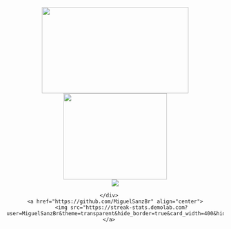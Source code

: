 <div align="center">
    <a href="https://github.com/MiguelSanzBr" align="center">
        <img width="340em" height="200em" src="https://github-readme-stats.vercel.app/api?username=MiguelSanzBr&show_icons=true&theme=transparent&include_all_commits=true&count_private=true&rank_icon=github&hide_border=true"/>
        <img width="240em" height="200em" src="https://github-readme-stats.vercel.app/api/top-langs/?username=MiguelSanzBr&layout=compact&langs_count=6&theme=transparent&hide_border=true"/>
    </a>    
    <div align="center">
      <img src="https://i.pinimg.com/originals/59/1d/b2/591db2e0bb7cbff19cba800da63503c6.gif"/>
      
    </div>    
    <a href="https://github.com/MiguelSanzBr" align="center">
        <img src="https://streak-stats.demolab.com?user=MiguelSanzBr&theme=transparent&hide_border=true&card_width=400&hide_total_contributions=true">
    </a>    
</div>


